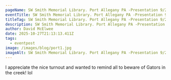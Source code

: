 ```yaml
---
pageName: SW Smith Memorial Library. Port Allegany PA -Presentation 9/20/25
eventTitle: SW Smith Memorial Library. Port Allegany PA -Presentation 9/20/25
titleTag: SW Smith Memorial Library. Port Allegany PA -Presentation 9/20/25
description: SW Smith Memorial Library. Port Allegany PA -Presentation 9/20/25
author: David McElwee
date: 2025-10-27T21:13:13.411Z
tags:
  - eventpost
image: /images/blog/port1.jpg
imageAlt: SW Smith Memorial Library. Port Allegany PA -Presentation 9/20/25
---
```

I﻿ appreciate the nice turnout and wanted to remind all to beware of Gators in the creek! lol